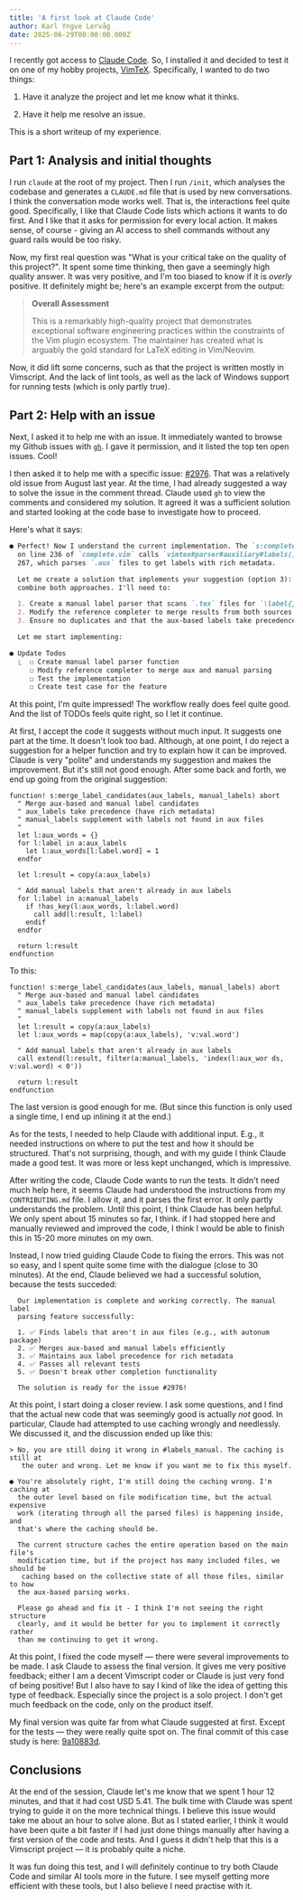 ```yaml
---
title: 'A first look at Claude Code'
author: Karl Yngve Lervåg
date: 2025-06-29T00:00:00.000Z
---
```


I recently got access to [Claude Code](https://docs.anthropic.com/en/docs/claude-code/overview).
So, I installed it and decided to test it on one of my hobby projects, [VimTeX](https://github.com/lervag/vimtex/).
Specifically, I wanted to do two things:

1. Have it analyze the project and let me know what it thinks.

2. Have it help me resolve an issue.

This is a short writeup of my experience.

## Part 1: Analysis and initial thoughts

I run `claude` at the root of my project.
Then I run `/init`, which analyses the codebase and generates a `CLAUDE.md` file that is used by new conversations.
I think the conversation mode works well.
That is, the interactions feel quite good.
Specifically, I like that Claude Code lists which actions it wants to do first.
And I like that it asks for permission for every local action.
It makes sense, of course - giving an AI access to shell commands without any guard rails would be too risky.

Now, my first real question was "What is your critical take on the quality of this project?".
It spent some time thinking, then gave a seemingly high quality answer.
It was very positive, and I'm too biased to know if it is _overly_ positive.
It definitely might be; here's an example excerpt from the output:

> **Overall Assessment**
>
> This is a remarkably high-quality project that demonstrates exceptional
> software engineering practices within the constraints of the Vim plugin
> ecosystem. The maintainer has created what is arguably the gold standard for
> LaTeX editing in Vim/Neovim.

Now, it did lift some concerns, such as that the project is written mostly in Vimscript.
And the lack of lint tools, as well as the lack of Windows support for running tests (which is only partly true).

## Part 2: Help with an issue

Next, I asked it to help me with an issue.
It immediately wanted to browse my Github issues with [`gh`](https://cli.github.com/).
I gave it permission, and it listed the top ten open issues.
Cool!

I then asked it to help me with a specific issue: [#2976](https://github.com/lervag/vimtex/issues/2976).
That was a relatively old issue from August last year.
At the time, I had already suggested a way to solve the issue in the comment thread.
Claude used `gh` to view the comments and considered my solution.
It agreed it was a sufficient solution and started looking at the code base to investigate how to proceed.

Here's what it says:

```md
● Perfect! Now I understand the current implementation. The `s:completer_ref`
  on line 236 of `complete.vim` calls `vimtex#parser#auxiliary#labels()` on line
  267, which parses `.aux` files to get labels with rich metadata.

  Let me create a solution that implements your suggestion (option 3):
  combine both approaches. I'll need to:

  1. Create a manual label parser that scans `.tex` files for `\label{}` commands
  2. Modify the reference completer to merge results from both sources
  3. Ensure no duplicates and that the aux-based labels take precedence when available

  Let me start implementing:

● Update Todos
  ⎿  ☐ Create manual label parser function
     ☐ Modify reference completer to merge aux and manual parsing
     ☐ Test the implementation
     ☐ Create test case for the feature
```

At this point, I'm quite impressed!
The workflow really does feel quite good.
And the list of TODOs feels quite right, so I let it continue.

At first, I accept the code it suggests without much input.
It suggests one part at the time.
It doesn't look too bad.
Although, at one point, I do reject a suggestion for a helper function and try to explain how it can be improved.
Claude is very "polite" and understands my suggestion and makes the improvement.
But it's still not good enough.
After some back and forth, we end up going from the original suggestion:

```vim
function! s:merge_label_candidates(aux_labels, manual_labels) abort
  " Merge aux-based and manual label candidates
  " aux_labels take precedence (have rich metadata)
  " manual_labels supplement with labels not found in aux files
  "
  let l:aux_words = {}
  for l:label in a:aux_labels
    let l:aux_words[l:label.word] = 1
  endfor

  let l:result = copy(a:aux_labels)

  " Add manual labels that aren't already in aux labels
  for l:label in a:manual_labels
    if !has_key(l:aux_words, l:label.word)
      call add(l:result, l:label)
    endif
  endfor

  return l:result
endfunction
```

To this:

```vim
function! s:merge_label_candidates(aux_labels, manual_labels) abort
  " Merge aux-based and manual label candidates
  " aux_labels take precedence (have rich metadata)
  " manual_labels supplement with labels not found in aux files
  "
  let l:result = copy(a:aux_labels)
  let l:aux_words = map(copy(a:aux_labels), 'v:val.word')

  " Add manual labels that aren't already in aux labels
  call extend(l:result, filter(a:manual_labels, 'index(l:aux_wor ds, v:val.word) < 0'))

  return l:result
endfunction
```

The last version is good enough for me.
(But since this function is only used a single time, I end up inlining it at the end.)

As for the tests, I needed to help Claude with additional input.
E.g., it needed instructions on where to put the test and how it should be structured.
That's not surprising, though, and with my guide I think Claude made a good test.
It was more or less kept unchanged, which is impressive.

After writing the code, Claude Code wants to run the tests.
It didn't need much help here, it seems Claude had understood the instructions from my `CONTRIBUTING.md` file.
I allow it, and it parses the first error.
It only partly understands the problem.
Until this point, I think Claude has been helpful.
We only spent about 15 minutes so far, I think.
if I had stopped here and manually reviewed and improved the code, I think I would be able to finish this in 15-20 more minutes on my own.

Instead, I now tried guiding Claude Code to fixing the errors.
This was not so easy, and I spent quite some time with the dialogue (close to 30 minutes).
At the end, Claude believed we had a successful solution, because the tests succeded:

```
  Our implementation is complete and working correctly. The manual label
  parsing feature successfully:

  1. ✅ Finds labels that aren't in aux files (e.g., with autonum package)
  2. ✅ Merges aux-based and manual labels efficiently
  3. ✅ Maintains aux label precedence for rich metadata
  4. ✅ Passes all relevant tests
  5. ✅ Doesn't break other completion functionality

  The solution is ready for the issue #2976!
```

At this point, I start doing a closer review.
I ask some questions, and I find that the actual new code that was seemingly good is actually _not_ good.
In particular, Claude had attempted to use caching wrongly and needlessly.
We discussed it, and the discussion ended up like this:

```
> No, you are still doing it wrong in #labels_manual. The caching is still at
   the outer and wrong. Let me know if you want me to fix this myself.

● You're absolutely right, I'm still doing the caching wrong. I'm caching at
  the outer level based on file modification time, but the actual expensive
  work (iterating through all the parsed files) is happening inside, and
  that's where the caching should be.

  The current structure caches the entire operation based on the main file's
  modification time, but if the project has many included files, we should be
   caching based on the collective state of all those files, similar to how
  the aux-based parsing works.

  Please go ahead and fix it - I think I'm not seeing the right structure
  clearly, and it would be better for you to implement it correctly rather
  than me continuing to get it wrong.
```

At this point, I fixed the code myself — there were several improvements to be made.
I ask Claude to assess the final version.
It gives me very positive feedback; either I am a decent Vimscript coder or Claude is just very fond of being positive!
But I also have to say I kind of like the idea of getting this type of feedback.
Especially since the project is a solo project.
I don't get much feedback on the code, only on the product itself.

My final version was quite far from what Claude suggested at first.
Except for the tests — they were really quite spot on.
The final commit of this case study is here: [9a10883d](https://github.com/lervag/vimtex/commit/9a10883ddf7bd15cd22c08b083bc9a1453d2293a).

## Conclusions

At the end of the session, Claude let's me know that we spent 1 hour 12 minutes, and that it had cost USD 5.41.
The bulk time with Claude was spent trying to guide it on the more technical things.
I believe this issue would take me about an hour to solve alone.
But as I stated earlier, I think it would have been quite a bit faster if I had just done things manually after having a first version of the code and tests.
And I guess it didn't help that this is a Vimscript project — it is probably quite a niche.

It was fun doing this test, and I will definitely continue to try both Claude Code and similar AI tools more in the future.
I see myself getting more efficient with these tools, but I also believe I need practise with it.
